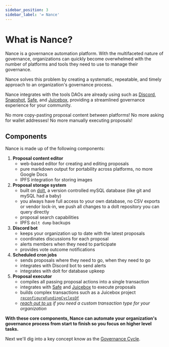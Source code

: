 ```yaml
---
sidebar_position: 3
sidebar_label: '⇌ Nance'
---
```


# What is Nance?

Nance is a governance automation platform. With the multifaceted nature of governance, organizations can
quickly become overwhelmed with the number of platforms and tools they need to use to manage their governance.

Nance solves this problem by creating a systematic, repeatable, and timely approach to an organization's governance process.

Nance integrates with the tools DAOs are already using such as [Discord](/docs/integrations/discord.md), [Snapshot](/docs/integrations/snapshot.md), [Safe](/docs/integrations/safe.md), and [Juicebox](/docs/integrations/juicebox.md), providing a streamlined governance experience for your community.

No more copy-pasting proposal content between platforms! No more asking for wallet addresses! No more manually executing proposals!

## Components

Nance is made up of the following components:
1. **Proposal content editor**
    * web-based editor for creating and editing proposals
    * pure markdown output for portability across platforms, no more Google Docs
    * IPFS integration for storing images
2. **Proposal storage system**
    * built on [dolt](https://docs.dolthub.com/introduction/what-is-dolt), a version controlled mySQL database (like git and mySQL had a baby)
    * you always have full access to your own database, no CSV exports or vendor lock-in, we push all changes to a dolt repository you can query directly
    * proposal search capabilities
    * IPFS `dolt dump` backups
3. **Discord bot**
    * keeps your organization up to date with the latest proposals
    * coordinates discussions for each proposal
    * alerts members when they need to participate
    * provides vote outcome notifications
4. **Scheduled cron jobs**
    * sends proposals where they need to go, when they need to go
    * integrates with Discord bot to send alerts
    * integrates with dolt for database upkeep
5. **Proposal executor**
    * compiles all passing proposal actions into a single transaction
    * integrates with [Safe](/docs/integrations/safe.md) and [Juicebox](/docs/integrations/juicebox.md) to execute proposals
    * builds complex transactions such as a Juicebox project [`reconfigureFundingCyclesOf`](https://docs.juicebox.money/dev/api/contracts/or-controllers/jbcontroller3_1/#reconfigurefundingcyclesof)
    * _[reach out to us](https://nance.app/contact) if you need a custom transaction type for your organization_

**With these core components, Nance can automate your organization's governance process from start to finish so you focus on higher level tasks.**

Next we'll dig into a key concept know as the [Governance Cycle](/docs/basics/governance-cycle.md).
